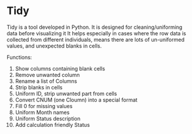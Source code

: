 # Tidy
Tidy is a tool developed in Python. It is designed for cleaning/uniforming data before visualizing it
It helps especially in cases where the row data is collected from different individuals, means there are lots of un-uniformed values, and unexpected blanks in cells.

Functions:

1. Show columns containing blank cells
2. Remove unwanted column
3. Rename a list of Columns
4. Strip blanks in cells
5. Uniform ID, strip unwanted part from cells
6. Convert CNUM (one Cloumn) into a special format
7. Fill 0 for missing values
8. Uniform Month names
9. Uniform Status description
10. Add calculation friendly Status
